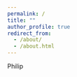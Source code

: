 ```yaml
---
permalink: /
title: ""
author_profile: true
redirect_from: 
  - /about/
  - /about.html
---
```


Philip

